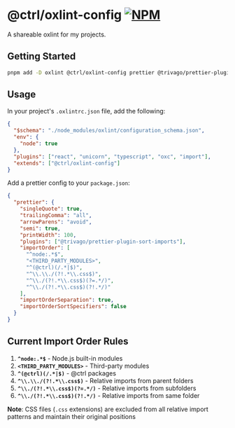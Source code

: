 # @ctrl/oxlint-config [![NPM](https://img.shields.io/npm/v/@ctrl/oxlint-config)](https://www.npmjs.com/package/@ctrl/oxlint-config)

A shareable oxlint for my projects.

## Getting Started

```sh
pnpm add -D oxlint @ctrl/oxlint-config prettier @trivago/prettier-plugin-sort-imports
```

## Usage

In your project's `.oxlintrc.json` file, add the following:

```json
{
  "$schema": "./node_modules/oxlint/configuration_schema.json",
  "env": {
    "node": true
  },
  "plugins": ["react", "unicorn", "typescript", "oxc", "import"],
  "extends": ["@ctrl/oxlint-config"]
}
```

Add a prettier config to your `package.json`:

```json
{
  "prettier": {
    "singleQuote": true,
    "trailingComma": "all",
    "arrowParens": "avoid",
    "semi": true,
    "printWidth": 100,
    "plugins": ["@trivago/prettier-plugin-sort-imports"],
    "importOrder": [
      "^node:.*$",
      "<THIRD_PARTY_MODULES>",
      "^(@ctrl)(/.*|$)",
      "^\\.\\./(?!.*\\.css$)",
      "^\\./(?!.*\\.css$)(?=.*/)",
      "^\\./(?!.*\\.css$)(?!.*/)"
    ],
    "importOrderSeparation": true,
    "importOrderSortSpecifiers": false
  }
}
```

## Current Import Order Rules

1. **`^node:.*$`** - Node.js built-in modules
2. **`<THIRD_PARTY_MODULES>`** - Third-party modules
3. **`^(@ctrl)(/.*|$)`** - @ctrl packages
4. **`^\\.\\./(?!.*\\.css$)`** - Relative imports from parent folders
5. **`^\\./(?!.*\\.css$)(?=.*/)`** - Relative imports from subfolders
6. **`^\\./(?!.*\\.css$)(?!.*/)`** - Relative imports from same folder

**Note**: CSS files (`.css` extensions) are excluded from all relative import patterns and maintain their original positions

